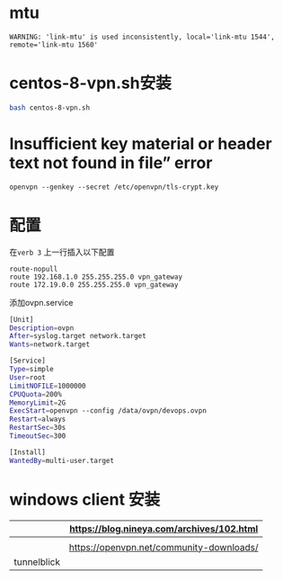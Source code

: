 

# mtu

```
WARNING: 'link-mtu' is used inconsistently, local='link-mtu 1544', remote='link-mtu 1560'
```



# centos-8-vpn.sh安装

```sh
bash centos-8-vpn.sh
```



# Insufficient key material or header text not found in file” error

```
openvpn --genkey --secret /etc/openvpn/tls-crypt.key
```



# 配置

在`verb 3` 上一行插入以下配置

```objc
route-nopull
route 192.168.1.0 255.255.255.0 vpn_gateway
route 172.19.0.0 255.255.255.0 vpn_gateway
```



添加ovpn.service

```sh
[Unit]
Description=ovpn
After=syslog.target network.target
Wants=network.target

[Service]
Type=simple
User=root
LimitNOFILE=1000000
CPUQuota=200%
MemoryLimit=2G
ExecStart=openvpn --config /data/ovpn/devops.ovpn
Restart=always
RestartSec=30s
TimeoutSec=300

[Install]
WantedBy=multi-user.target
```



# windows client 安装

|             | https://blog.nineya.com/archives/102.html |
| ----------- | ----------------------------------------- |
|             |                                           |
|             | https://openvpn.net/community-downloads/  |
| tunnelblick |                                           |

